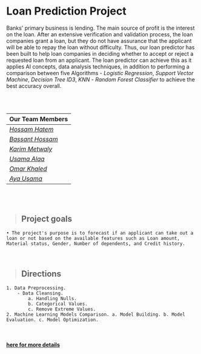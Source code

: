 # Loan Prediction Project
Banks' primary business is lending. The main source of profit is the interest on the loan.
After an extensive verification and validation process, the loan companies grant a loan, but they do not have assurance that the applicant will be able to repay the loan without difficulty.
Thus, our loan predictor has been built to help loan companies in deciding whether to accept or reject a requested loan from an applicant. The loan predictor can achieve this as it applies AI concepts, data analysis techniques, in addition to performing a comparison between five Algorithms - *Logistic Regression*, *Support Vector Machine*, *Decision Tree ID3*, *KNN* - *Random Forest Classifier* to achieve the best accuracy overall.

<br><br>

|                        Our Team Members                            | 
| ------------------------------------------------------------------ | 
|    *<a href="https://github.com/Dragon-H22/">Hossam Hatem</a>*     | 
| *<a href="https://github.com/BassantHossam20">Bassant Hossam</a>*  | 
|  *<a href="https://github.com/KarimMetwaly19">Karim Metwaly</a>*   | 
|      *<a href="https://github.com/OsaamaAlaa">Usama Alaa</a>*      | 
|       *<a href="https://github.com/0mar01">Omar Khaled</a>*        | 
|      *<a href="https://github.com/aya-mourad">Aya Usama</a>*       |

<br><br>

> ## Project goals
    • The project's purpose is to forecast if an applicant can take out a loan or not based on the available features such as Loan amount, Material status, Gender, Number of dependents, and Credit history.

<br>

> ## Directions
    1. Data Preprocessing.
        - Data Cleansing.
            a. Handling Nulls.
            b. Categorical Values.
            c. Remove Extreme Values.
    2. Machine Learning Models Comparison. a. Model Building. b. Model Evaluation. c. Model Optimization.

<br>

#### <a href="">here for more details</a>